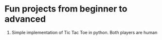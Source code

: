 # Fun projects from beginner to advanced

1. Simple implementation of Tic Tac Toe in python. Both players are human

